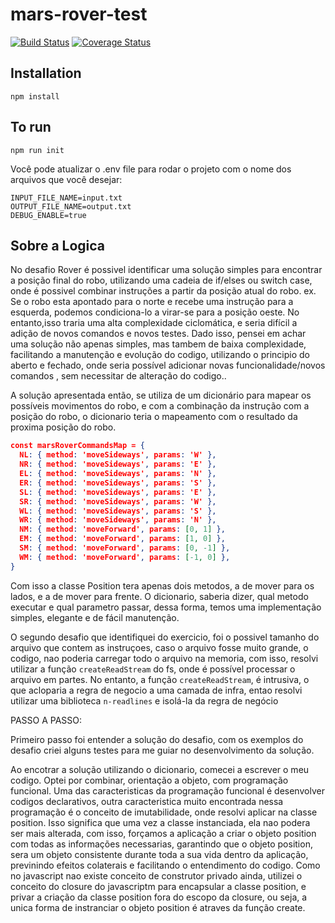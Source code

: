 # mars-rover-test

[![Build Status][travis-image]][travis-url]
[![Coverage Status][coveralls-image]][coveralls-url]

## Installation

```
npm install
```

## To run

```
npm run init
```

Você  pode atualizar o .env file para rodar o projeto com o nome dos arquivos que você desejar:

```env
INPUT_FILE_NAME=input.txt
OUTPUT_FILE_NAME=output.txt
DEBUG_ENABLE=true
```

## Sobre a Logica

No desafio Rover é possivel identificar uma solução simples para encontrar a posição final do robo, utilizando uma cadeia de if/elses ou switch case, onde é possivel combinar instruções a partir da posição atual do robo. ex. Se o robo esta apontado para o norte e recebe uma instrução para a esquerda, podemos condiciona-lo a virar-se para a posição oeste. No entanto,isso traria uma alta complexidade ciclomática, e seria difícil a adição de novos comandos e novos testes. Dado isso, pensei em achar uma solução não apenas simples, mas tambem de baixa complexidade, facilitando a manutenção e evolução do codigo, utilizando o principio do aberto e fechado, onde seria possível adicionar novas funcionalidade/novos comandos , sem necessitar de alteração do codigo..

A solução apresentada então, se utiliza de um dicionário para mapear os possíveis movimentos do robo, e com a combinação da instrução com a posição do robo, o dicionario teria o mapeamento com o resultado da proxima posição do robo. 

```json
const marsRoverCommandsMap = {
  NL: { method: 'moveSideways', params: 'W' },
  NR: { method: 'moveSideways', params: 'E' },
  EL: { method: 'moveSideways', params: 'N' },
  ER: { method: 'moveSideways', params: 'S' },
  SL: { method: 'moveSideways', params: 'E' },
  SR: { method: 'moveSideways', params: 'W' },
  WL: { method: 'moveSideways', params: 'S' },
  WR: { method: 'moveSideways', params: 'N' },
  NM: { method: 'moveForward', params: [0, 1] },
  EM: { method: 'moveForward', params: [1, 0] },
  SM: { method: 'moveForward', params: [0, -1] },
  WM: { method: 'moveForward', params: [-1, 0] },
}
```

Com isso a classe Position tera apenas dois metodos, a de mover para os lados, e a de mover para frente. O dicionario, saberia dizer, qual metodo executar e qual parametro passar, dessa forma, temos uma implementação simples, elegante e de fácil manutenção.

O segundo desafio que identifiquei do exercicio, foi o possivel tamanho do arquivo que contem as instruçoes, caso o arquivo fosse muito grande, o codigo, nao poderia carregar todo o arquivo na memoria, com isso, resolvi utilizar a função `createReadStream` do fs, onde é possível processar o arquivo em partes. No entanto, a função `createReadStream`, é intrusiva, o que acloparia a regra de negocio a uma camada de infra, entao resolvi utilizar uma biblioteca `n-readlines` e isolá-la da regra de negócio


PASSO A PASSO:

Primeiro passo foi entender a solução do desafio, com os exemplos do desafio criei alguns testes para me guiar no desenvolvimento da solução.

Ao encotrar a solução utilizando o dicionario, comecei a escrever o meu codigo. Optei por combinar, orientação a objeto, com programação funcional. Uma das caracteristicas da programação funcional é desenvolver codigos declarativos, outra caracteristica muito encontrada nessa programação é o conceito de imutabilidade, onde resolvi aplicar na classe position. Isso significa que uma vez a classe instanciada, ela nao podera ser mais alterada, com isso, forçamos a aplicação a criar o objeto position com todas as informações necessarias, garantindo que o objeto position, sera um objeto consistente durante toda a sua vida dentro da aplicação, previnindo efeitos colaterais e facilitando o entendimento do codigo. Como no javascript nao existe conceito de construtor privado ainda, utilizei o conceito do closure do javascriptm para encapsular a classe position, e privar a criação da classe position fora do escopo da closure, ou seja, a unica forma de instranciar o objeto position é atraves da função create.



[travis-image]: https://travis-ci.com/MozartLino/mars-rover-test.svg?token=aJRRfnEXpnSoXxWf96zv&branch=master
[travis-url]: https://travis-ci.com/github/MozartLino/mars-rover-test
[coveralls-image]: https://coveralls.io/repos/github/MozartLino/mars-rover-test/badge.svg?branch=master
[coveralls-url]: https://coveralls.io/github/MozartLino/mars-rover-test?branch=master
